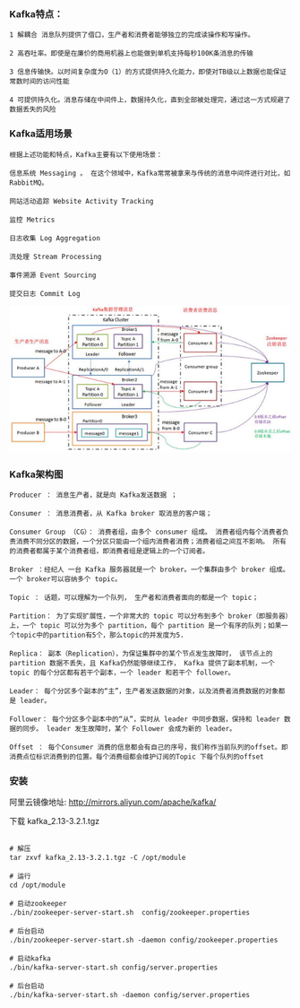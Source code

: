 

### Kafka特点：

    1 解耦合 消息队列提供了借口，生产者和消费者能够独立的完成读操作和写操作。

    2 高吞吐率。即使是在廉价的商用机器上也能做到单机支持每秒100K条消息的传输

    3 信息传输快。以时间复杂度为O（1）的方式提供持久化能力，即使对TB级以上数据也能保证常数时间的访问性能

    4 可提供持久化。消息存储在中间件上，数据持久化，直到全部被处理完，通过这一方式规避了数据丢失的风险


### Kafka适用场景

    根据上述功能和特点，Kafka主要有以下使用场景：

    信息系统 Messaging 。 在这个领域中，Kafka常常被拿来与传统的消息中间件进行对比，如RabbitMQ。

    网站活动追踪 Website Activity Tracking

    监控 Metrics

    日志收集 Log Aggregation

    流处理 Stream Processing

    事件溯源 Event Sourcing

    提交日志 Commit Log
    
![Kafka架构](images/kafka架构.jpeg)    

### Kafka架构图

    Producer ： 消息生产者，就是向 Kafka发送数据 ；

    Consumer ： 消息消费者，从 Kafka broker 取消息的客户端；

    Consumer Group （CG）： 消费者组，由多个 consumer 组成。 消费者组内每个消费者负责消费不同分区的数据，一个分区只能由一个组内消费者消费；消费者组之间互不影响。 所有的消费者都属于某个消费者组，即消费者组是逻辑上的一个订阅者。

    Broker ：经纪人 一台 Kafka 服务器就是一个 broker。一个集群由多个 broker 组成。一个 broker可以容纳多个 topic。

    Topic ： 话题，可以理解为一个队列， 生产者和消费者面向的都是一个 topic；

    Partition： 为了实现扩展性，一个非常大的 topic 可以分布到多个 broker（即服务器）上，一个 topic 可以分为多个 partition，每个 partition 是一个有序的队列；如果一个topic中的partition有5个，那么topic的并发度为5.

    Replica： 副本（Replication），为保证集群中的某个节点发生故障时， 该节点上的 partition 数据不丢失，且 Kafka仍然能够继续工作， Kafka 提供了副本机制，一个 topic 的每个分区都有若干个副本，一个 leader 和若干个 follower。

    Leader： 每个分区多个副本的“主”，生产者发送数据的对象，以及消费者消费数据的对象都是 leader。

    Follower： 每个分区多个副本中的“从”，实时从 leader 中同步数据，保持和 leader 数据的同步。 leader 发生故障时，某个 Follower 会成为新的 leader。

    Offset ： 每个Consumer 消费的信息都会有自己的序号，我们称作当前队列的offset。即消费点位标识消费到的位置。每个消费组都会维护订阅的Topic 下每个队列的offset

### 安装

阿里云镜像地址: http://mirrors.aliyun.com/apache/kafka/

下载 kafka_2.13-3.2.1.tgz

```

# 解压
tar zxvf kafka_2.13-3.2.1.tgz -C /opt/module

# 运行
cd /opt/module

# 启动zookeeper
./bin/zookeeper-server-start.sh  config/zookeeper.properties

# 后台启动
./bin/zookeeper-server-start.sh -daemon config/zookeeper.properties 

# 启动kafka
./bin/kafka-server-start.sh config/server.properties

# 后台启动
./bin/kafka-server-start.sh -daemon config/server.properties



```

